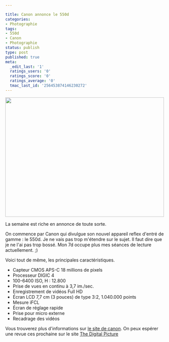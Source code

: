 ```yaml
---

title: Canon annonce le 550d
categories:
- Photographie
tags:
- 550d
- Canon
- Photographie
status: publish
type: post
published: true
meta:
  _edit_last: '1'
  ratings_users: '0'
  ratings_score: '0'
  ratings_average: '0'
  tmac_last_id: '256453874146230272'
---
```

<a href="https://dlgjp9x71cipk.cloudfront.net/2010/02/canon_eos_550d_front_500tn.jpg"><img class="alignnone size-full wp-image-1523" title="Canon EOS 550d" src="https://dlgjp9x71cipk.cloudfront.net/2010/02/canon_eos_550d_front_500tn.jpg" alt="" width="500" height="375" /></a>

La semaine est riche en annonce de toute sorte.

On commence par Canon qui divulgue son nouvel appareil reflex d'entré de gamme : le 550d.
Je ne vais pas trop m'étendre sur le sujet. Il faut dire que je ne l'ai pas trop bossé. Mon 7d occupe plus mes séances de lecture actuellement. ;)

<!--more-->

Voici tout de même, les principales caractéristiques.
<ul>
	<li>Capteur CMOS APS-C 18 millions de pixels</li>
	<li>Processeur DIGIC 4</li>
	<li>100-6400 ISO, H : 12.800</li>
	<li>Prise de vues en continu à 3,7 im./sec.</li>
	<li>Enregistrement de vidéos Full HD</li>
	<li>Écran LCD 7,7 cm (3 pouces) de type 3:2, 1.040.000 points</li>
	<li>Mesure iFCL</li>
	<li>Écran de réglage rapide</li>
	<li>Prise pour micro externe</li>
	<li>Recadrage des vidéos</li>
</ul>
Vous trouverez plus d'informations sur <a title="Lien vers la page du 550d sur le site de canon suisse" href="https://fr.canon.ch/For_Home/Product_Finder/Cameras/Digital_SLR/EOS_550D/index.asp">le site de canon</a>.
On peux espérer une revue ces prochaine sur le site <a title="Lien vers le site &quot;The Digital Picture&quot;" href="https://www.the-digital-picture.com/">The Digital Picture</a>
